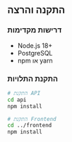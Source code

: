 ## התקנה והרצה

### דרישות מקדימות
- Node.js 18+
- PostgreSQL
- npm או yarn

### התקנת התלויות

```bash
# התקנת API
cd api
npm install

# התקנת Frontend
cd ../frontend
npm install